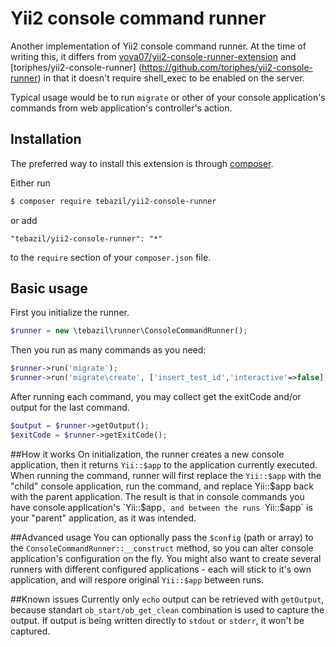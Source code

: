 # Yii2 console command runner

Another implementation of Yii2 console command runner. At the time of writing this, it differs from
[vova07/yii2-console-runner-extension](https://github.com/vova07/yii2-console-runner-extension) and [toriphes/yii2-console-runner] (https://github.com/toriphes/yii2-console-runner) in that it doesn't require shell_exec to be enabled on the server.

Typical usage would be to run `migrate` or other of your console application's commands from web application's controller's action.

## Installation

The preferred way to install this extension is through [composer](http://getcomposer.org/download/).

Either run

```bash
$ composer require tebazil/yii2-console-runner
```

or add

```
"tebazil/yii2-console-runner": "*"
```

to the `require` section of your `composer.json` file.

## Basic usage

First you initialize the runner.

```php
$runner = new \tebazil\runner\ConsoleCommandRunner();
```

Then you run as many commands as you need:

```php
$runner->run('migrate');
$runner->run('migrate\create', ['insert_test_id','interactive'=>false]);
```

After running each command, you may collect get the exitCode and/or output for the last command.

```php
$output = $runner->getOutput();
$exitCode = $runner->getExitCode();
```

##How it works
On initialization, the runner creates a new console application, then it returns `Yii::$app` to the application currently executed. When running the command, runner will first replace the `Yii::$app` with the "child" console application, run the command, and replace Yii::$app back with the parent application.
The result is that in console commands you have console application's `Yii::$app`, and between the runs `Yii::$app` is your "parent" application, as it was intended.

##Advanced usage
You can optionally pass the `$config` (path or array) to the `ConsoleCommandRunner::__construct` method, so you can alter console application's configuration on the fly. You might also want to create several runners with different configured applications - each will stick to it's own application, and will respore original `Yii::$app` between runs.

##Known issues
Currently only `echo` output can be retrieved with `getOutput`, because standart `ob_start/ob_get_clean` combination is used to capture the output. If output is being written directly to `stdout` or `stderr`, it won't be captured.
